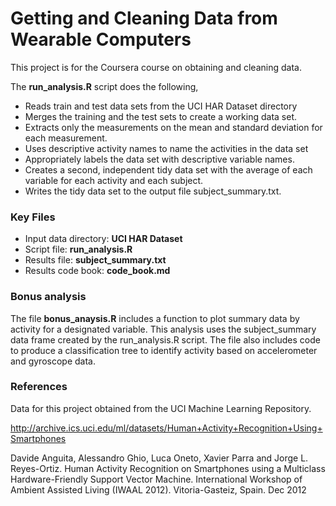 Getting and Cleaning Data from Wearable Computers
===========

This project is for the Coursera course on obtaining and cleaning data.

The __run_analysis.R__ script does the following,

* Reads train and test data sets from the UCI HAR Dataset directory 
* Merges the training and the test sets to create a working data set.
* Extracts only the measurements on the mean and standard deviation for each measurement. 
* Uses descriptive activity names to name the activities in the data set
* Appropriately labels the data set with descriptive variable names. 
* Creates a second, independent tidy data set with the average of each variable for each activity and each subject.
* Writes the tidy data set to the output file subject_summary.txt.


### Key Files


* Input data directory: __UCI HAR Dataset__
* Script file: __run_analysis.R__
* Results file: __subject_summary.txt__
* Results code book: __code_book.md__


### Bonus analysis


The file __bonus_anaysis.R__ includes a function to plot summary data by activity for a designated variable. This analysis uses the subject_summary data frame created by the run_analysis.R script. The file also includes code to produce a classification tree to identify activity based on accelerometer and gyroscope data.


### References


Data for this project obtained from the UCI Machine Learning Repository.

http://archive.ics.uci.edu/ml/datasets/Human+Activity+Recognition+Using+Smartphones

Davide Anguita, Alessandro Ghio, Luca Oneto, Xavier Parra and Jorge L. Reyes-Ortiz. Human Activity Recognition on Smartphones using a Multiclass Hardware-Friendly Support Vector Machine. International Workshop of Ambient Assisted Living (IWAAL 2012). Vitoria-Gasteiz, Spain. Dec 2012
